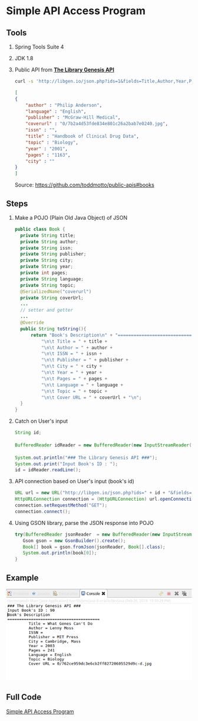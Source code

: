# Simple API Access Program

## Tools
1. Spring Tools Suite 4
2. JDK 1.8
3. Public API from [**The Library Genesis API**](http://garbage.world/posts/libgen/)
   
    ```bash
    curl -s 'http://libgen.io/json.php?ids=1&fields=Title,Author,Year,Publisher,City,Pages,Topic,Language,CoverUrl,Issn' | json_pp
    ```
    ```json
    [
    {
        "author" : "Philip Anderson",
        "language" : "English",
        "publisher" : "McGraw-Hill Medical",
        "coverurl" : "0/7b2a4d53fde834e801c26a2bab7e0240.jpg",
        "issn" : "",
        "title" : "Handbook of Clinical Drug Data",
        "topic" : "Biology",
        "year" : "2001",
        "pages" : "1163",
        "city" : ""
    }
    ]
    ```
    Source: https://github.com/toddmotto/public-apis#books

## Steps
1. Make a POJO (Plain Old Java Object) of JSON
    ```java
    public class Book {
      private String title;
      private String author;
      private String issn;
      private String publisher;
      private String city;
      private String year;
      private int pages;
      private String language;
      private String topic;
      @SerializedName("coverurl")
      private String coverUrl;
      ...
      // setter and getter
      ...
      @Override
      public String toString(){
          return "Book's Description\n" + "=======================================" + 
              "\n\t Title = " + title +
              "\n\t Author = " + author +
              "\n\t ISSN = " + issn +
              "\n\t Publisher = " + publisher + 
              "\n\t City = " + city + 
              "\n\t Year = " + year + 
              "\n\t Pages = " + pages + 
              "\n\t Language = " + language + 
              "\n\t Topic = " + topic + 
              "\n\t Cover URL = " + coverUrl + "\n";
      }
    }
    ```
2. Catch on User's input 
    ```java
    String id;

    BufferedReader idReader = new BufferedReader(new InputStreamReader(System.in));
    
    System.out.println("### The Library Genesis API ###");
    System.out.print("Input Book's ID : ");
    id = idReader.readLine();
    ```
3. API connection based on User's input (book's id)
    ```java
    URL url = new URL("http://libgen.io/json.php?ids=" + id + "&fields=Title,Author,Year,Publisher,City,Pages,Topic,Language,CoverUrl,Issn");
    HttpURLConnection connection = (HttpURLConnection) url.openConnection();
    connection.setRequestMethod("GET");
    connection.connect();
    ```
4. Using GSON library, parse the JSON response into POJO
    ```java
    try(BufferedReader jsonReader  = new BufferedReader(new InputStreamReader(connection.getInputStream()))){
       Gson gson = new GsonBuilder().create();
       Book[] book = gson.fromJson(jsonReader, Book[].class);
       System.out.println(book[0]);
    }
    ```
      
## Example

![ss1](/img/ss1.png)

## Full Code

[Simple API Access Program](/simple-api-access-program)